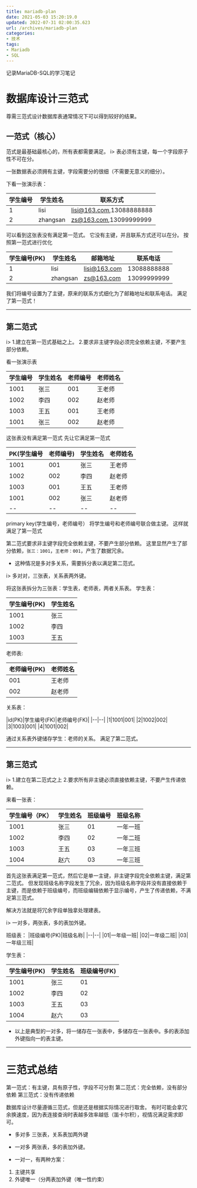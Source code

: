 ```yaml
---
title: mariadb-plan
date: 2021-05-03 15:20:19.0
updated: 2022-07-31 02:00:35.623
url: /archives/mariadb-plan
categories: 
- 技术
tags: 
- Mariadb
- SQL
---
```




记录MariaDB-SQL的学习笔记
<!--more-->

# 数据库设计三范式

尊需三范式设计数据库表通常情况下可以得到较好的结果。

## 一范式（核心）
范式是最基础最核心的，所有表都需要满足。
i> 表必须有主键，每一个字段原子性不可在分。

一张数据表必须拥有主键，字段需要分的很细（不需要无意义的细分）。

下看一张演示表：

|学生编号|学生姓名|联系方式|
|--|--|--|
|1|lisi|lisi@163.com,13088888888|
|2|zhangsan|zs@163.com,13099999999|

可以看到这张表没有满足第一范式。
它没有主键，并且联系方式还可以在分。
按照第一范式进行优化

|学生编号(PK)|学生姓名|邮箱地址|联系电话|
|--|--|--|--|
|1|lisi|lisi@163.com|13088888888|
|2|zhangsan|zs@163.com|13099999999|

我们将编号设置为了主键，原来的联系方式细化为了邮箱地址和联系电话。
满足了第一范式！

----------

## 第二范式

i> 1.建立在第一范式基础之上。
2.要求非主键字段必须完全依赖主键，不要产生部分依赖。

看一张演示表

|学生编号|学生姓名|老师编号|老师姓名|
|--|--|--|--|
|1001|张三|001|王老师|
|1002|李四|002|赵老师|
|1003|王五|001|王老师|
|1001|张三|002|赵老师|

这张表没有满足第一范式
先让它满足第一范式

|PK(学生编号|老师编号)|学生姓名|老师姓名|
|--|--|--|--|
|1001|001|张三|王老师|
|1002|002|李四|赵老师|
|1003|001|王五|王老师|
|1001|002|张三|赵老师|
|--|--|--|--|

primary key(学生编号，老师编号）
将学生编号和老师编号联合做主键。
这样就满足了第一范式

第二范式要求非主键字段完全依赖主键，不要产生部分依赖。
这里显然产生了部分依赖，`张三：1001`，`王老师：001`，产生了数据冗余。
- 这种情况是多对多关系，需要拆分表以满足第二范式。

i> 多对对，三张表，关系表两外键。

将这张表拆分为三张表：学生表，老师表，两者关系表。
学生表：

|学生编号(PK)|学生姓名|
|--|--|
|1001|张三|
|1002|李四|
|1003|王五|

老师表:

|老师编号(PK)|老师姓名|
|--|--|
|001|王老师|
|002|赵老师|

关系表：

|id(PK)|学生编号(FK)|老师编号(FK)|
|--|--|
|1|1001|001|
|2|1002|002|
|3|1003|001|
|4|1001|002|

通过关系表外键储存学生：老师的关系。
满足了第二范式。

----------

## 第三范式
i> 1.建立在第二范式之上
2.要求所有非主键必须直接依赖主键，不要产生传递依赖。

来看一张表：

|学生编号（PK）|学生姓名|班级编号|班级名称|
|--|--|--|--|
|1001|张三|01|一年一班|
|1002|李四|02|一年二班|
|1003|王五|03|一年三班|
|1004|赵六|03|一年三班|

首先这张表满足第一范式，然后它是单一主键，非主键字段完全依赖主键，满足第二范式。
但发现班级名称字段发生了冗余，因为班级名称字段并没有直接依赖于主键，而是依赖于班级编号，而班级编辑依赖于显示编号，产生了传递依赖，不满足第三范式。

解决方法就是将冗余字段单独拿处理建表。

i> 一对多，两张表，多的表加外键。

班级表：
|班级编号(PK)|班级名称|
|--|--|
|01|一年级一班|
|02|一年级二班|
|03|一年级三班|

学生表：

|学生编号(PK)|学生姓名|班级编号(FK)|
|--|--|--|
|1001|张三|01|
|1002|李四|02|
|1003|王五|03|
|1004|赵六|03|

- 以上是典型的一对多，将一储存在一张表中，多储存在一张表中。多的表添加外键指向一的表主键。

----------

# 三范式总结

第一范式：有主键，具有原子性，字段不可分割
第二范式：完全依赖，没有部分依赖
第三范式：没有传递依赖

数据库设计尽量遵循三范式，但是还是根据实际情况进行取舍。
有时可能会拿冗余换速度，因为表连接查询时表越多效率越低（笛卡尔积），视情况满足需求即可。

- 多对多
三张表，关系表加两外键

- 一对多
两张表，多的表加外键。

- 一对一，有两种方案：
1. 主键共享
2. 外键唯一（分两表加外键（唯一性约束）